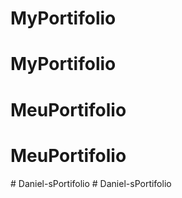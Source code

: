 # MyPortifolio
# MyPortifolio
# MeuPortifolio
# MeuPortifolio
#   D a n i e l - s P o r t i f o l i o  
 # Daniel-sPortifolio
